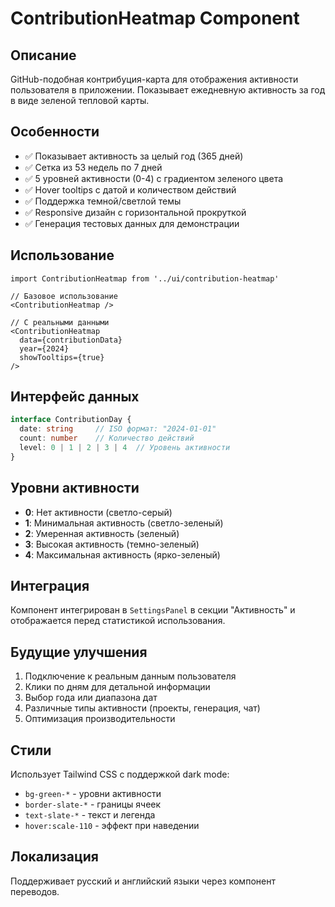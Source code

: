 # ContributionHeatmap Component

## Описание

GitHub-подобная контрибуция-карта для отображения активности пользователя в приложении. Показывает ежедневную активность за год в виде зеленой тепловой карты.

## Особенности

- ✅ Показывает активность за целый год (365 дней)
- ✅ Сетка из 53 недель по 7 дней
- ✅ 5 уровней активности (0-4) с градиентом зеленого цвета
- ✅ Hover tooltips с датой и количеством действий
- ✅ Поддержка темной/светлой темы
- ✅ Responsive дизайн с горизонтальной прокруткой
- ✅ Генерация тестовых данных для демонстрации

## Использование

```tsx
import ContributionHeatmap from '../ui/contribution-heatmap'

// Базовое использование
<ContributionHeatmap />

// С реальными данными
<ContributionHeatmap 
  data={contributionData} 
  year={2024}
  showTooltips={true}
/>
```

## Интерфейс данных

```typescript
interface ContributionDay {
  date: string     // ISO формат: "2024-01-01"
  count: number    // Количество действий
  level: 0 | 1 | 2 | 3 | 4  // Уровень активности
}
```

## Уровни активности

- **0**: Нет активности (светло-серый)
- **1**: Минимальная активность (светло-зеленый)
- **2**: Умеренная активность (зеленый)
- **3**: Высокая активность (темно-зеленый)
- **4**: Максимальная активность (ярко-зеленый)

## Интеграция

Компонент интегрирован в `SettingsPanel` в секции "Активность" и отображается перед статистикой использования.

## Будущие улучшения

1. Подключение к реальным данным пользователя
2. Клики по дням для детальной информации
3. Выбор года или диапазона дат
4. Различные типы активности (проекты, генерация, чат)
5. Оптимизация производительности

## Стили

Использует Tailwind CSS с поддержкой dark mode:
- `bg-green-*` - уровни активности
- `border-slate-*` - границы ячеек
- `text-slate-*` - текст и легенда
- `hover:scale-110` - эффект при наведении

## Локализация

Поддерживает русский и английский языки через компонент переводов. 